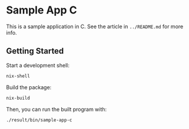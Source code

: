 # Sample App C

This is a sample application in C. See the article in `../README.md` for more info.

## Getting Started

Start a development shell:

```bash
nix-shell
```

Build the package:

```bash
nix-build
```

Then, you can run the built program with:

```bash
./result/bin/sample-app-c
```

